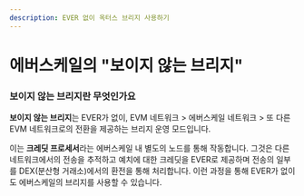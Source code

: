 ```yaml
---
description: EVER 없이 옥터스 브리지 사용하기
---
```


# 에버스케일의 "보이지 않는 브리지"

### 보이지 않는 브리지란 무엇인가요

**보이지 않는 브리지**는 EVER가 없이, EVM 네트워크 > 에버스케일 네트워크 > 또 다른 EVM 네트워크로의 전환을 제공하는 브리지 운영 모드입니다.&#x20;

이는 **크레딧 프로세서**라는 에버스케일 내 별도의 노드를 통해 작동합니다. 그것은 다른 네트워크에서의 전송을 추적하고 예치에 대한 크레딧을 EVER로 제공하며 전송의 일부를 DEX(분산형 거래소)에서의 환전을 통해 처리합니다. 이런 과정을 통해 EVER가 없이도 에버스케일의 브리지를 사용할 수 있습니다.&#x20;

